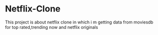 # Netflix-Clone
This project is about netflix clone in which i m getting data from moviesdb for top rated,trending now and netflix originals 
